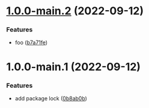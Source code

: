 # [1.0.0-main.2](https://github.com/erikhofer/test-semantic-release2/compare/v1.0.0-main.1...v1.0.0-main.2) (2022-09-12)


### Features

* foo ([b7a71fe](https://github.com/erikhofer/test-semantic-release2/commit/b7a71fe1a6ddfa7c8f6999875c9ba2eda18ae826))

# 1.0.0-main.1 (2022-09-12)


### Features

* add package lock ([0b8ab0b](https://github.com/erikhofer/test-semantic-release2/commit/0b8ab0b26d2ccfea76cd16b2917a38496ab62ee4))

